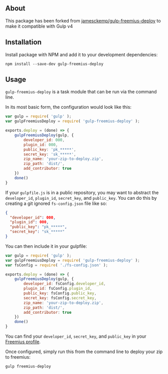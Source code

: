 ## About

This package has been forked from [jamesckemp/gulp-freemius-deploy](https://github.com/jamesckemp/gulp-freemius-deploy) to make it compatible with Gulp v4

## Installation

Install package with NPM and add it to your development dependencies:

`npm install --save-dev gulp-freemius-deploy`

## Usage

`gulp-freemius-deploy` is a task module that can be run via the command line.

In its most basic form, the configuration would look like this:

```js
var gulp = require( 'gulp' );
var gulpFreemiusDeploy = require( 'gulp-freemius-deploy' );

exports.deploy = (done) => {
	gulpFreemiusDeploy(gulp, {
		developer_id: 000,
		plugin_id: 000,
		public_key: 'pk_*****',
		secret_key: 'sk_*****',
		zip_name: 'your-zip-to-deploy.zip',
		zip_path: 'dist/',
		add_contributor: true
	})
	done()
}
```

If your `gulpfile.js` is in a public repository, you may want to abstract the `developer_id`, `plugin_id`, `secret_key`, and `public_key`. You can do this by creating a git ignored `fs-config.json` file like so:

```json
{
  "developer_id": 000,
  "plugin_id": 000,
  "public_key": "pk_*****",
  "secret_key": "sk_*****"
}
```

You can then include it in your gulpfile:

```js
var gulp = require( 'gulp' );
var gulpFreemiusDeploy = require( 'gulp-freemius-deploy' );
var fsConfig = require( './fs-config.json' );

exports.deploy = (done) => {
	gulpFreemiusDeploy(gulp, {
		developer_id: fsConfig.developer_id,
		plugin_id: fsConfig.plugin_id,
		public_key: fsConfig.public_key,
		secret_key: fsConfig.secret_key,
		zip_name: 'your-zip-to-deploy.zip',
		zip_path: 'dist/',
		add_contributor: true
	})
	done()
}
```

You can find your `developer_id`, `secret_key`, and `public_key` in your [Freemius profile](https://dashboard.freemius.com/#/profile/).

Once configured, simply run this from the command line to deploy your zip to freemius:

`gulp freemius-deploy`
